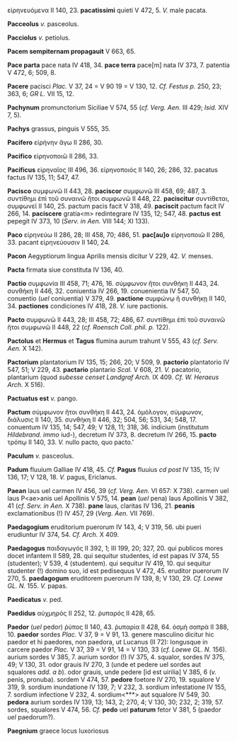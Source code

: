 εἰρηνευόμενα II 140, 23. **pacatissimi** quieti V 472, 5. *V.* male
pacata.

**Pacceolus** *v.* pasceolus.

**Pacciolus** *v.* petiolus.

**Pacem sempiternam propagauit** V 663, 65.

**Pace parta** pace nata IV 418, 34. **pace terra** pace\[m\] nata IV
373, 7. patentia V 472, 6; 509, 8.

**Pacere** pacisci *Plac.* V 37, 24 = V 90 19 = V 130, 12. *Cf. Festus
p.* 250, 23; 363, 6; *GR L.* VII 15, 12.

**Pachynum** promunctorium Siciliae V 574, 55 (*cf. Verg. Aen.* III
429; *Isid.* XIV 7, 5).

**Pachys** grassus, pinguis V 555, 35.

**Pacifero** εἰρήνην ἄγω II 286, 30.

**Pacifico** εἰρηνοποιῶ II 286, 33.

**Pacificus** εἰρηναῖος III 496, 36. εἰρηνοποιός II 140, 26; 286, 32.
pacatus factus IV 135, 11; 547, 47.

**Pacisco** συμφωνῶ II 443, 28. **paciscor** συμφωνῶ III 458, 69; 487,
3. συντίθημι ἐπὶ τοῦ συναινῶ ἤτοι συμφωνῶ II 448, 22. **paciscitur**
συντίθεται, συμφωνεῖ II 140, 25. pactum pacis facit V 318, 49.
**paciscit** pactum facit IV 266, 14. **paciscere** gratia\<m\>
redintegrare IV 135, 12; 547, 48. **pactus est** pepegit IV 373, 10
(*Serv. in Aen.* VIII 144; XI 133).

**Paco** εἰρηνεύω II 286, 28; III 458, 70; 486, 51. **pac\[au\]o**
εἰρηνοποιῶ II 286, 33. pacant εἰρηνεύουσιν II 140, 24.

**Pacon** Aegyptiorum lingua Aprilis mensis dicitur V 229, 42. *V.*
menses.

**Pacta** firmata siue constituta IV 136, 40.

**Pactio** συμφωνία III 458, 71; 476, 16. σύμφωνον ἤτοι συνθήκη II 443,
24. συνθήκη II 446, 32. coniuentia IV 266, 19. conuenientia IV 547, 50.
conuentio (*uel* coniuentia) V 379, 49. **pactione** συμφώνῳ ἢ συνθήκῃ
II 140, 34. **pactiones** condiciones IV 418, 28. *V.* iure pactionis.

**Pacto** συμφωνῶ II 443, 28; III 458, 72; 486, 67. συντίθημι ἐπὶ τοῦ
συναινῶ ἤτοι συμφωνῶ II 448, 22 (*cf. Roensch Coll. phil. p.* 122).

**Pactolus** et **Hermus** et **Tagus** flumina aurum trahunt V 555, 43
(*cf. Serv. Aen.* X 142).

**Pactorium** plantatorium IV 135, 15; 266, 20; V 509, 9. **pactorio**
plantatorio IV 547, 51; V 229, 43. **pactario** plantario *Scal.* V 608,
21. *V.* pacatorio, plantarium (quod *subesse censet Landgraf Arch.* IX
409. *Cf. W. Heraeus Arch.* X 516).

**Pactuatus est** *v.* pango.

**Pactum** σύμφωνον ἤτοι συνθήκη II 443, 24. ὁμόλογον, σύμφωνον,
διάλυσις II 140, 35. συνθήκη II 446, 32; 504, 56; 531, 34; 548, 17.
conuentum IV 135, 14; 547, 49; V 128, 11; 318, 36. indicium (institutum
*Hildebrand. immo* iud-), decretum IV 373, 8. decretum IV 266, 15.
**pacto** τρόπῳ II 140, 33. *V.* nullo pacto, quo pacto.'

**Paculum** *v.* pasceolus.

**Padum** fluuium Galliae IV 418, 45. *Cf.* **Pagus** fluuius *cd post*
IV 135, 15; IV 136, 17; V 128, 18. *V.* pagus, Ericlanus.

**Paean** laus uel carmen IV 456, 39 (*cf. Verg. Aen.* VI 657: X 738).
carmen uel laus P\<ae\>anis uel Apollinis V 575, 14. **pean** (*uel*
pena) laus Apollinis V 382, 41 (*cf. Serv. in Aen.* X 738). **pane**
laus, claritas IV 136, 21. **peanis** exclamationibus (!) IV 457, 29
(*Verg. Aen.* VII 769).

**Paedagogium** eruditorium puerorum IV 143, 4; V 319, 56. ubi pueri
erudiuntur IV 374, 54. *Cf. Arch.* X 409.

**Paedagogus** παιδαγωγός II 392, 1; III 199, 20; 327, 20. qui publicos
mores docet infantem II 589, 28. qui sequitur studentes, id est papas IV
374, 55 (studenter); V 539, 4 (studentem). qui sequitur IV 419, 10. qui
sequitur studenter (!) domino suo, id est pedisequus V 472, 45. eruditor
puerorum IV 270, 5. **paedagogum** eruditorem puerorum IV 139, 8; V 130,
29. *Cf. Loewe GL. N.* 155. *V.* papas.

**Paedicatus** *v.* ped.

**Paedidus** αὐχμηρός II 252, 12. ῥυπαρός II 428, 65.

**Paedor** (*uel* pedor) ῥύπος II 140, 43. ῥυπαρία II 428, 64. ὀσμὴ
σαπρά II 388, 10. **paedor** sordes *Plac.* V 37, 9 = V 91, 13. genere
masculino dicitur hic paedor et hi paedores, non paedora, ut Lucanus (II
72): longusque in carcere paedor *Plac.* V 37, 39 = V 91, 14 = V 130, 33
(*cf. Loewe GL. N.* 156). aurium sordes V 385, 7. aurium sordor (!) IV
375, 4. squalor, sordes IV 375, 49; V 130, 31. odor grauis IV 270, 3
(unde et pedere uel sordes aut squalores *add. a b*). odor grauis,
unde pedere \[id est uirilia\] V 385, 6 (*v.* penis, pronuba). sordem V
474, 57. **pedore** foetore IV 270, 19. squalore V 319, 9. sordium
inundatione IV 139, 7; V 232, 3. sordium infestatione IV 155, 7. sordium
infectione V 232, 4. sordium\<\*\*\*\> aut squalore IV 549, 30.
**pedora** aurium sordes IV 139, 13; 143, 2; 270, 4; V 130, 30; 232, 2;
319, 57. sordes, squalores V 474, 56. *Cf.* **pedo** uel **paturum**
fetor V 381, 5 (paedor *uel* paedorum?).

**Paegnium** graece locus luxoriosus
